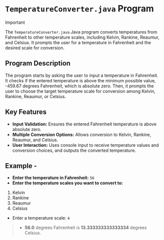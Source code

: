 # `TemperatureConverter.java` Program 

>[!IMPORTANT]
The `TemperatureConverter.java` Java program converts temperatures from Fahrenheit to other temperature scales, including Kelvin, Rankine, Reaumur, and Celsius. It prompts the user for a temperature in Fahrenheit and the desired scale for conversion.

## Program Description

The program starts by asking the user to input a temperature in Fahrenheit. It checks if the entered temperature is above the minimum possible value, -459.67 degrees Fahrenheit, which is absolute zero. Then, it prompts the user to choose the target temperature scale for conversion among Kelvin, Rankine, Reaumur, or Celsius.

## Key Features

- **Input Validation:** Ensures the entered Fahrenheit temperature is above absolute zero.
- **Multiple Conversion Options:** Allows conversion to Kelvin, Rankine, Reaumur, and Celsius.
- **User Interaction:** Uses console input to receive temperature values and conversion choices, and outputs the converted temperature.

## Example -

- **Enter the temperature in Fahrenheit:** `56` 
- **Enter the temperature scales you want to convert to:**
1. Kelvin
2. Rankine
3. Reaumur
4. Celsius
- Enter a temperature scale: `4`
>- **56.0** degrees Fahrenheit is **13.333333333333334** degrees Celsius.


